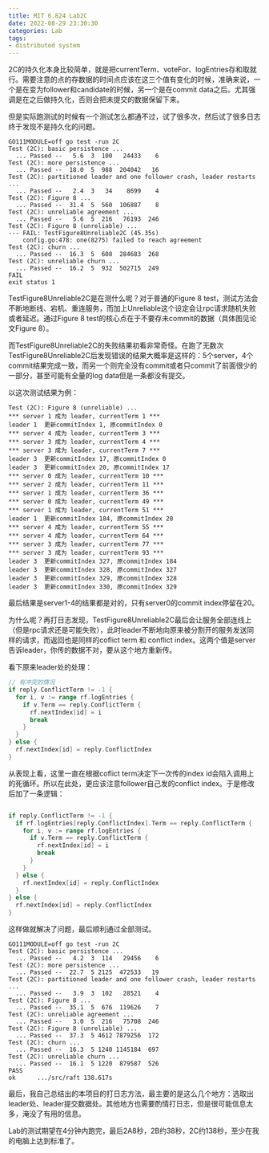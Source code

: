 ```yaml
---
title: MIT 6.824 Lab2C
date: 2022-08-29 23:30:30
categories: Lab
tags: 
- distributed system
---
```


2C的持久化本身比较简单，就是把currentTerm、voteFor、logEntries存和取就行。需要注意的点的存数据的时间点应该在这三个值有变化的时候，准确来说，一个是在变为follower和candidate的时候，另一个是在commit data之后。尤其强调是在之后做持久化，否则会把未提交的数据保留下来。

但是实际跑测试的时候有一个测试怎么都通不过，试了很多次，然后试了很多日志终于发现不是持久化的问题。
```text
GO111MODULE=off go test -run 2C                     
Test (2C): basic persistence ...
  ... Passed --   5.6  3  100   24433    6
Test (2C): more persistence ...
  ... Passed --  18.0  5  988  204042   16
Test (2C): partitioned leader and one follower crash, leader restarts ...
  ... Passed --   2.4  3   34    8699    4
Test (2C): Figure 8 ...
  ... Passed --  31.4  5  560  106887    8
Test (2C): unreliable agreement ...
  ... Passed --   5.6  5  216   76193  246
Test (2C): Figure 8 (unreliable) ...
--- FAIL: TestFigure8Unreliable2C (45.35s)
    config.go:478: one(8275) failed to reach agreement
Test (2C): churn ...
  ... Passed --  16.3  5  608  284683  268
Test (2C): unreliable churn ...
  ... Passed --  16.2  5  932  502715  249
FAIL
exit status 1

```


TestFigure8Unreliable2C是在测什么呢？对于普通的Figure 8 test，测试方法会不断地断线、宕机、重连服务，而加上Unreliable这个设定会让rpc请求随机失败或者延迟。通过Figure 8 test的核心点在于不要存未commit的数据（具体图见论文Figure 8）。

而TestFigure8Unreliable2C的失败结果初看非常奇怪。在跑了无数次TestFigure8Unreliable2C后发现错误的结果大概率是这样的：5个server，4个commit结果完成一致，而另一个则完全没有commit或者只commit了前面很少的一部分，甚至可能有全量的log data但是一条都没有提交。

以这次测试结果为例：
```text
Test (2C): Figure 8 (unreliable) ...
*** server 1 成为 leader, currentTerm 1 ***
leader 1  更新commitIndex 1, 原commitIndex 0
*** server 4 成为 leader, currentTerm 3 ***
*** server 3 成为 leader, currentTerm 4 ***
*** server 3 成为 leader, currentTerm 7 ***
leader 3  更新commitIndex 17, 原commitIndex 0
leader 3  更新commitIndex 20, 原commitIndex 17
*** server 0 成为 leader, currentTerm 10 ***
*** server 2 成为 leader, currentTerm 11 ***
*** server 1 成为 leader, currentTerm 36 ***
*** server 0 成为 leader, currentTerm 49 ***
*** server 1 成为 leader, currentTerm 51 ***
leader 1  更新commitIndex 184, 原commitIndex 20
*** server 4 成为 leader, currentTerm 55 ***
*** server 4 成为 leader, currentTerm 64 ***
*** server 3 成为 leader, currentTerm 77 ***
*** server 3 成为 leader, currentTerm 93 ***
leader 3  更新commitIndex 327, 原commitIndex 184
leader 3  更新commitIndex 328, 原commitIndex 327
leader 3  更新commitIndex 329, 原commitIndex 328
leader 3  更新commitIndex 330, 原commitIndex 329
```

最后结果是server1-4的结果都是对的，只有server0的commit index停留在20。

为什么呢？再打日志发现，TestFigure8Unreliable2C最后会让服务全部连线上（但是rpc请求还是可能失败），此时leader不断地向原来被分割开的服务发送同样的请求，而返回也是同样的coflict term 和 conflict index。这两个值是server告诉leader，你传的数据不对，要从这个地方重新传。

看下原来leader处的处理：
```go
// 有冲突的情况
if reply.ConflictTerm != -1 {
  for i, v := range rf.logEntries {
    if v.Term == reply.ConflictTerm {
      rf.nextIndex[id] = i
      break
    }
  }
} else {
  rf.nextIndex[id] = reply.ConflictIndex
}
```

从表现上看，这里一直在根据coflict term决定下一次传的index id会陷入调用上的死循环。所以在此处，更应该注意follower自己发的conflict index。于是修改后加了一条逻辑：

```go

if reply.ConflictTerm != -1 {
  if rf.logEntries[reply.ConflictIndex].Term == reply.ConflictTerm {
    for i, v := range rf.logEntries {
      if v.Term == reply.ConflictTerm {
        rf.nextIndex[id] = i
        break
      }
    }
  } else {
    rf.nextIndex[id] = reply.ConflictIndex
  }
} else {
  rf.nextIndex[id] = reply.ConflictIndex
}
```

这样做就解决了问题，最后顺利通过全部测试。


```text
GO111MODULE=off go test -run 2C                     
Test (2C): basic persistence ...
  ... Passed --   4.2  3  114   29456    6
Test (2C): more persistence ...
  ... Passed --  22.7  5 2125  472533   19
Test (2C): partitioned leader and one follower crash, leader restarts ...
  ... Passed --   3.9  3  102   28521    4
Test (2C): Figure 8 ...
  ... Passed --  35.1  5  676  119626    7
Test (2C): unreliable agreement ...
  ... Passed --   3.0  5  216   75708  246
Test (2C): Figure 8 (unreliable) ...
  ... Passed --  37.3  5 4612 7879256  172
Test (2C): churn ...
  ... Passed --  16.3  5 1240 1145184  697
Test (2C): unreliable churn ...
  ... Passed --  16.1  5 1220  879587  526
PASS
ok      .../src/raft 138.617s

```

最后，我自己总结出的本项目的打日志方法，最主要的是这么几个地方：选取出leader处、leader提交数据处。其他地方也需要酌情打日志，但是很可能信息太多，淹没了有用的信息。

Lab的测试期望在4分钟内跑完，最后2A8秒，2B约38秒，2C约138秒，至少在我的电脑上达到标准了。
